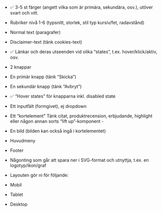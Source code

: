 * ✅ 3-5 st färger (angett vilka som är primära, sekundära, osv.), utöver svart och vitt. 
* Rubriker nivå 1-6 (typsnitt, storlek, stil typ kursiv/fet, radavstånd)
* Normal text (paragrafer)
* Disclaimer-text (tänk cookies-text)
* ✅ Länkar och deras utseenden vid olika “states”, t.ex. hover/klick/aktiv, osv.
* 2 knappar
* En primär knapp (tänk “Skicka”)
* En sekundär knapp (tänk “Avbryt”)
* ✅ “Hover states” för knapparna inkl. disabled state
* Ett inputfält (formgivet), ej dropdown
* Ett “kortelement” Tänk citat, produktrecension, erbjudande, highlight eller någon annan sorts “lift up”-komponent - 
* En bild (bilden kan också ingå i kortelementet)
* Huvudmeny
* Footer
* Någonting som går att spara ner i SVG-format och utnyttja, t.ex. en logotyp/ikon/graf

* Layouten gör ni för följande:

* Mobil
* Tablet
* Desktop
